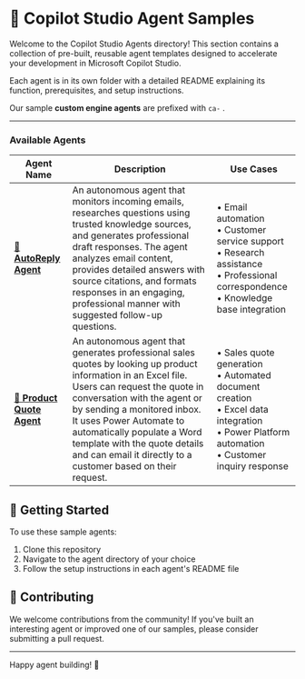 # 🤖 Copilot Studio Agent Samples

Welcome to the Copilot Studio Agents directory! This section contains a collection of pre-built, reusable agent templates designed to accelerate your development in Microsoft Copilot Studio.

Each agent is in its own folder with a detailed README explaining its function, prerequisites, and setup instructions.

Our sample **custom engine agents** are prefixed with `ca-` .  

---

### Available Agents

| Agent Name | Description | Use Cases |
|------------|-------------|-----------|
| [**📧 AutoReply Agent**](./ca-AutoReplyAgent) | An autonomous agent that monitors incoming emails, researches questions using trusted knowledge sources, and generates professional draft responses. The agent analyzes email content, provides detailed answers with source citations, and formats responses in an engaging, professional manner with suggested follow-up questions. | • Email automation<br>• Customer service support<br>• Research assistance<br>• Professional correspondence<br>• Knowledge base integration |
| [**🧾 Product Quote Agent**](./ca-ProductQuoteAgent) | An autonomous agent that generates professional sales quotes by looking up product information in an Excel file. Users can request the quote in conversation with the agent or by sending a monitored inbox. It uses Power Automate to automatically populate a Word template with the quote details and can email it directly to a customer based on their request. | • Sales quote generation<br>• Automated document creation<br>• Excel data integration<br>• Power Platform automation<br>• Customer inquiry response |

## 🚀 Getting Started

To use these sample agents:

1. Clone this repository
2. Navigate to the agent directory of your choice
3. Follow the setup instructions in each agent's README file


## 🤝 Contributing

We welcome contributions from the community! If you've built an interesting agent or improved one of our samples, please consider submitting a pull request.

---

Happy agent building! 🚀